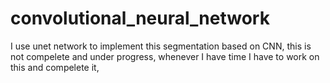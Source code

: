 # convolutional_neural_network
I use unet network to implement this segmentation based on CNN,
this is not compelete and under progress, whenever I have time I have to work on this and compelete it,
